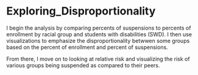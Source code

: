 # Exploring_Disproportionality
I begin the analysis by comparing percents of suspensions to percents of enrollment by racial group and students with disabilities (SWD). I then use visualizations to emphasize the disproportionality betwwen some groups based on the percent of enrollment and percent of suspensions. 

From there, I move on to looking at relative risk and visualizing the risk of various groups being suspended as compared to their peers. 


